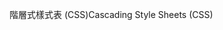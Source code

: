 <span data-ttu-id="dd947-101">階層式樣式表 (CSS)</span><span class="sxs-lookup"><span data-stu-id="dd947-101">Cascading Style Sheets (CSS)</span></span>